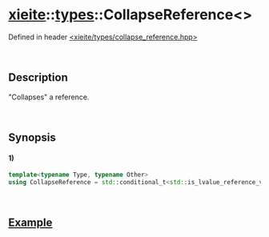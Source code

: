 # [xieite](../../xieite.md)\:\:[types](../../types.md)\:\:CollapseReference\<\>
Defined in header [<xieite/types/collapse_reference.hpp>](../../../include/xieite/types/collapse_reference.hpp)

&nbsp;

## Description
"Collapses" a reference.

&nbsp;

## Synopsis
#### 1)
```cpp
template<typename Type, typename Other>
using CollapseReference = std::conditional_t<std::is_lvalue_reference_v<Other>, std::conditional_t<std::is_const_v<Other>, std::add_const_t<std::add_lvalue_reference_t<Type>>, std::add_lvalue_reference_t<Type>>, std::add_rvalue_reference_t<Type>>;
```

&nbsp;

## [Example](https://en.cppreference.com/w/cpp/language/reference#Reference_collapsing)
